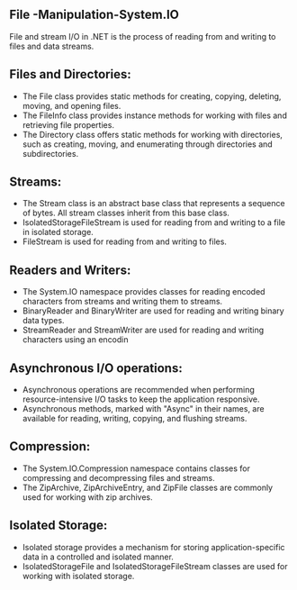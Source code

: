 ## File -Manipulation-System.IO
File and stream I/O in .NET is the process of reading from and writing to files and data streams. 

## Files and Directories:
- The File class provides static methods for creating, copying, deleting, moving, and opening files.
- The FileInfo class provides instance methods for working with files and retrieving file properties.
- The Directory class offers static methods for working with directories, such as creating, moving, and enumerating through directories and subdirectories.

## Streams:
- The Stream class is an abstract base class that represents a sequence of bytes. All stream classes inherit from this base class.
- IsolatedStorageFileStream is used for reading from and writing to a file in isolated storage.
- FileStream is used for reading from and writing to files.

## Readers and Writers:
- The System.IO namespace provides classes for reading encoded characters from streams and writing them to streams.
- BinaryReader and BinaryWriter are used for reading and writing binary data types.
- StreamReader and StreamWriter are used for reading and writing characters using an encodin

## Asynchronous I/O operations:
- Asynchronous operations are recommended when performing resource-intensive I/O tasks to keep the application responsive.
- Asynchronous methods, marked with "Async" in their names, are available for reading, writing, copying, and flushing streams.

## Compression:
- The System.IO.Compression namespace contains classes for compressing and decompressing files and streams.
- The ZipArchive, ZipArchiveEntry, and ZipFile classes are commonly used for working with zip archives.

## Isolated Storage:
- Isolated storage provides a mechanism for storing application-specific data in a controlled and isolated manner.
- IsolatedStorageFile and IsolatedStorageFileStream classes are used for working with isolated storage.
